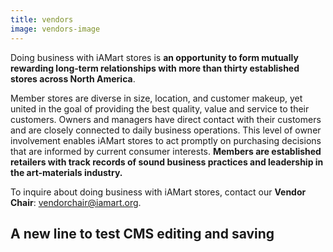 ```yaml
---
title: vendors
image: vendors-image
---
```

Doing business with iAMart stores is **an opportunity to form mutually rewarding long-term relationships with more than thirty established stores across North America**.

Member stores are diverse in size, location, and customer makeup, yet united in the goal of providing the best quality, value and service to their customers. Owners and managers have direct contact with their customers and are closely connected to daily business operations. This level of owner involvement enables iAMart stores to act promptly on purchasing decisions that are informed by current consumer interests. **Members are established retailers with track records of sound business practices and leadership in the art-materials industry.**

To inquire about doing business with iAMart stores, contact our **Vendor Chair**: vendorchair@iamart.org.

## A new line to test CMS editing and saving

